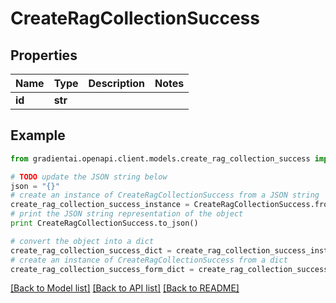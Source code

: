 # CreateRagCollectionSuccess


## Properties
Name | Type | Description | Notes
------------ | ------------- | ------------- | -------------
**id** | **str** |  | 

## Example

```python
from gradientai.openapi.client.models.create_rag_collection_success import CreateRagCollectionSuccess

# TODO update the JSON string below
json = "{}"
# create an instance of CreateRagCollectionSuccess from a JSON string
create_rag_collection_success_instance = CreateRagCollectionSuccess.from_json(json)
# print the JSON string representation of the object
print CreateRagCollectionSuccess.to_json()

# convert the object into a dict
create_rag_collection_success_dict = create_rag_collection_success_instance.to_dict()
# create an instance of CreateRagCollectionSuccess from a dict
create_rag_collection_success_form_dict = create_rag_collection_success.from_dict(create_rag_collection_success_dict)
```
[[Back to Model list]](../README.md#documentation-for-models) [[Back to API list]](../README.md#documentation-for-api-endpoints) [[Back to README]](../README.md)


